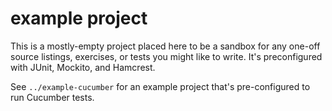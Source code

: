 # example project

This is a mostly-empty project placed here to be a sandbox for any one-off
source listings, exercises, or tests you might like to write. It's preconfigured
with JUnit, Mockito, and Hamcrest.

See `../example-cucumber` for an example project that's pre-configured to run
Cucumber tests.
